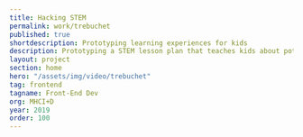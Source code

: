 ```yaml
---
title: Hacking STEM
permalink: work/trebuchet
published: true
shortdescription: Prototyping learning experiences for kids
description: Prototyping a STEM lesson plan that teaches kids about potential and kinetic energy.
layout: project
section: home
hero: "/assets/img/video/trebuchet"
tag: frontend
tagname: Front-End Dev
org: MHCI+D
year: 2019
order: 100
---
```



